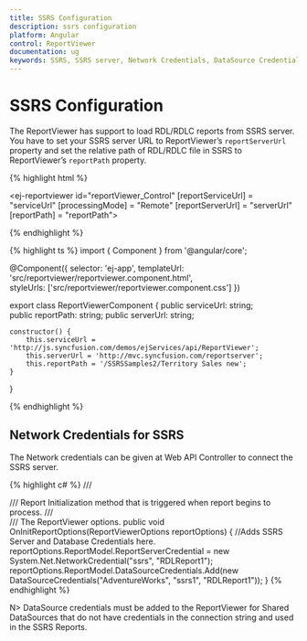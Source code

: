 ```yaml
---
title: SSRS Configuration
description: ssrs configuration
platform: Angular
control: ReportViewer
documentation: ug
keywords: SSRS, SSRS server, Network Credentials, DataSource Credentials
---
```


# SSRS Configuration

The ReportViewer has support to load RDL/RDLC reports from SSRS server. You have to set your SSRS server URL to ReportViewer’s `reportServerUrl` property and set the relative path of RDL/RDLC file in SSRS to ReportViewer’s `reportPath` property. 

{% highlight html %}

<ej-reportviewer id="reportViewer_Control" [reportServiceUrl] = "serviceUrl" [processingMode] = "Remote" [reportServerUrl] = "serverUrl" [reportPath] = "reportPath">
</ej-reportviewer>

{% endhighlight %}

{% highlight ts %}
import { Component } from '@angular/core';

@Component({
    selector: 'ej-app',
    templateUrl: 'src/reportviewer/reportviewer.component.html',	
	styleUrls: ['src/reportviewer/reportviewer.component.css']
})

export class ReportViewerComponent {
    public serviceUrl: string;    
    public reportPath: string;
	public serverUrl: string;		

    constructor() {
        this.serviceUrl = 'http://js.syncfusion.com/demos/ejServices/api/ReportViewer'; 
        this.serverUrl = 'http://mvc.syncfusion.com/reportserver'; 		
        this.reportPath = '/SSRSSamples2/Territory Sales new';		
    }
}

{% endhighlight %}

## Network Credentials for SSRS

The Network credentials can be given at Web API Controller to connect the SSRS server.

{% highlight c# %}
/// <summary>
/// Report Initialization method that is triggered when report begins to process.
/// </summary>
/// <param name="reportOptions">The ReportViewer options.</param>
public void OnInitReportOptions(ReportViewerOptions reportOptions) 
{
    //Adds SSRS Server and Database Credentials here.
    reportOptions.ReportModel.ReportServerCredential = new System.Net.NetworkCredential("ssrs", "RDLReport1");
    reportOptions.ReportModel.DataSourceCredentials.Add(new DataSourceCredentials("AdventureWorks", "ssrs1", "RDLReport1"));
}
{% endhighlight %}

N> DataSource credentials must be added to the ReportViewer for Shared DataSources that do not have credentials in the connection string and used in the SSRS Reports.




